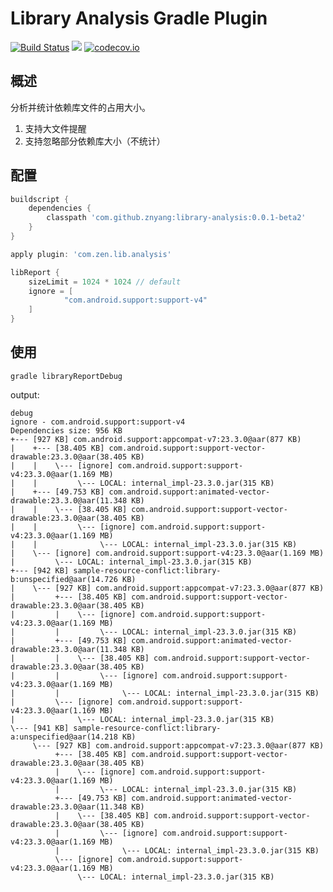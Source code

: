 # Library Analysis Gradle Plugin

[![Build Status](https://travis-ci.org/znyang/library-analysis.svg?branch=master)](https://travis-ci.org/znyang/library-analysis)
[![](https://jitpack.io/v/znyang/library-analysis.svg)](https://jitpack.io/#znyang/library-analysis)
[![codecov.io](https://codecov.io/github/znyang/library-analysis/coverage.svg?branch=feature-ut)](https://codecov.io/github/znyang/library-analysis?branch=feature-ut)

## 概述

分析并统计依赖库文件的占用大小。

1. 支持大文件提醒
2. 支持忽略部分依赖库大小（不统计）

## 配置

```gradle
buildscript {
    dependencies {
        classpath 'com.github.znyang:library-analysis:0.0.1-beta2'
    }
}

apply plugin: 'com.zen.lib.analysis'

libReport {
    sizeLimit = 1024 * 1024 // default
    ignore = [
            "com.android.support:support-v4"
    ]
}
```

## 使用

```
gradle libraryReportDebug
```

output:

```
debug
ignore - com.android.support:support-v4
Dependencies size: 956 KB
+--- [927 KB] com.android.support:appcompat-v7:23.3.0@aar(877 KB)
|    +--- [38.405 KB] com.android.support:support-vector-drawable:23.3.0@aar(38.405 KB)
|    |    \--- [ignore] com.android.support:support-v4:23.3.0@aar(1.169 MB)
|    |         \--- LOCAL: internal_impl-23.3.0.jar(315 KB)
|    +--- [49.753 KB] com.android.support:animated-vector-drawable:23.3.0@aar(11.348 KB)
|    |    \--- [38.405 KB] com.android.support:support-vector-drawable:23.3.0@aar(38.405 KB)
|    |         \--- [ignore] com.android.support:support-v4:23.3.0@aar(1.169 MB)
|    |              \--- LOCAL: internal_impl-23.3.0.jar(315 KB)
|    \--- [ignore] com.android.support:support-v4:23.3.0@aar(1.169 MB)
|         \--- LOCAL: internal_impl-23.3.0.jar(315 KB)
+--- [942 KB] sample-resource-conflict:library-b:unspecified@aar(14.726 KB)
|    \--- [927 KB] com.android.support:appcompat-v7:23.3.0@aar(877 KB)
|         +--- [38.405 KB] com.android.support:support-vector-drawable:23.3.0@aar(38.405 KB)
|         |    \--- [ignore] com.android.support:support-v4:23.3.0@aar(1.169 MB)
|         |         \--- LOCAL: internal_impl-23.3.0.jar(315 KB)
|         +--- [49.753 KB] com.android.support:animated-vector-drawable:23.3.0@aar(11.348 KB)
|         |    \--- [38.405 KB] com.android.support:support-vector-drawable:23.3.0@aar(38.405 KB)
|         |         \--- [ignore] com.android.support:support-v4:23.3.0@aar(1.169 MB)
|         |              \--- LOCAL: internal_impl-23.3.0.jar(315 KB)
|         \--- [ignore] com.android.support:support-v4:23.3.0@aar(1.169 MB)
|              \--- LOCAL: internal_impl-23.3.0.jar(315 KB)
\--- [941 KB] sample-resource-conflict:library-a:unspecified@aar(14.218 KB)
     \--- [927 KB] com.android.support:appcompat-v7:23.3.0@aar(877 KB)
          +--- [38.405 KB] com.android.support:support-vector-drawable:23.3.0@aar(38.405 KB)
          |    \--- [ignore] com.android.support:support-v4:23.3.0@aar(1.169 MB)
          |         \--- LOCAL: internal_impl-23.3.0.jar(315 KB)
          +--- [49.753 KB] com.android.support:animated-vector-drawable:23.3.0@aar(11.348 KB)
          |    \--- [38.405 KB] com.android.support:support-vector-drawable:23.3.0@aar(38.405 KB)
          |         \--- [ignore] com.android.support:support-v4:23.3.0@aar(1.169 MB)
          |              \--- LOCAL: internal_impl-23.3.0.jar(315 KB)
          \--- [ignore] com.android.support:support-v4:23.3.0@aar(1.169 MB)
               \--- LOCAL: internal_impl-23.3.0.jar(315 KB)
```